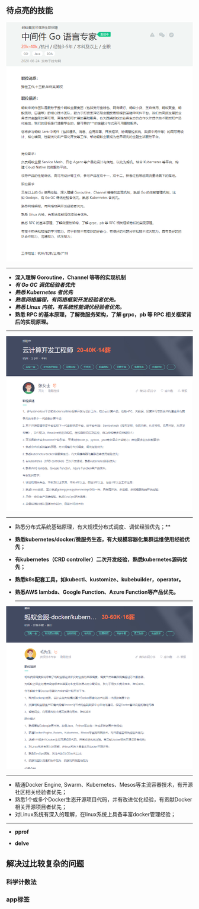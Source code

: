 ## 待点亮的技能

![蚂蚁金服中间件](typora-user-images/蚂蚁金服中间件.jpg)

------



* **深入理解 Goroutine，Channel 等等的实现机制**
* ***有 Go GC 调优经验者优先***
* ***熟悉 Kubernetes 者优先***
* ***熟悉网络编程，有网络框架开发经验者优先。***
* ***熟悉 Linux 内核，有系统性能调优经验者优先。***
* **熟悉 RPC 的基本原理，了解微服务架构，了解 grpc，pb 等 RPC 相关框架背后的实现原理。**

------





![](typora-user-images/滴滴云计算开发工程师.jpg)

------







* 熟悉分布式系统基础原理，有大规模分布式调度、调优经验优先；**

* **熟悉kubernetes/docker/微服务生态，有大规模容器化集群运维使用经验优先；**

* **有kubernetes（CRD controller）二次开发经验，熟悉kubernetes源码优先；**

* **熟悉k8s配套工具，如kubectl、kustomize、kubebuilder，operator。**

* **熟悉AWS lambda、Google Function、Azure Function等产品优先。**

  ------









![](typora-user-images/蚂蚁金服k8s开发.jpg)

------



* 精通Docker Engine, Swarm、Kubernetes、Mesos等主流容器技术，有开源社区相关经验者优先；
* 熟悉1个或多个Docker生态开源项目代码，并有改进优化经验，有贡献Docker相关开源项目者优先；
* 对Linux系统有深入的理解，在linux系统上具备丰富docker管理经验；

------



*  **pprof**

* **delve**







## 解决过比较复杂的问题

### 科学计数法

### app标签

